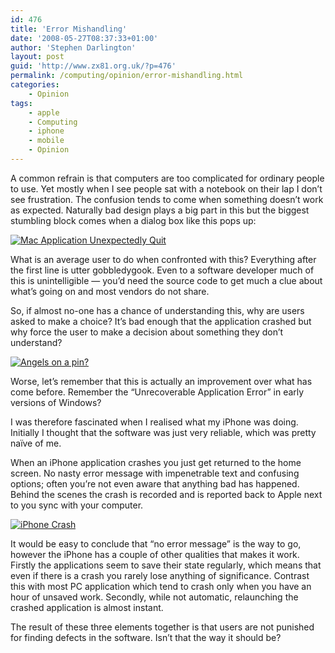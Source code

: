 ```yaml
---
id: 476
title: 'Error Mishandling'
date: '2008-05-27T08:37:33+01:00'
author: 'Stephen Darlington'
layout: post
guid: 'http://www.zx81.org.uk/?p=476'
permalink: /computing/opinion/error-mishandling.html
categories:
    - Opinion
tags:
    - apple
    - Computing
    - iphone
    - mobile
    - Opinion
---
```


A common refrain is that computers are too complicated for ordinary people to use. Yet mostly when I see people sat with a notebook on their lap I don’t see frustration. The confusion tends to come when something doesn’t work as expected. Naturally bad design plays a big part in this but the biggest stumbling block comes when a dialog box like this pops up:

[![Mac Application Unexpectedly Quit](/wp-content/uploads/2008/04/macquit.jpg "Mac App Quit")](/wp-content/uploads/2008/04/macquit.jpg)

What is an average user to do when confronted with this? Everything after the first line is utter gobbledygook. Even to a software developer much of this is unintelligible — you’d need the source code to get much a clue about what’s going on and most vendors do not share.

So, if almost no-one has a chance of understanding this, why are users asked to make a choice? It’s bad enough that the application crashed but why force the user to make a decision about something they don’t understand?

[![Angels on a pin?](/wp-content/uploads/2008/05/panic.jpg "Angels on a pin?")](/wp-content/uploads/2008/05/panic.jpg)

Worse, let’s remember that this is actually an improvement over what has come before. Remember the “Unrecoverable Application Error” in early versions of Windows?

I was therefore fascinated when I realised what my iPhone was doing. Initially I thought that the software was just very reliable, which was pretty naïve of me.

When an iPhone application crashes you just get returned to the home screen. No nasty error message with impenetrable text and confusing options; often you’re not even aware that anything bad has happened. Behind the scenes the crash is recorded and is reported back to Apple next to you sync with your computer.

[![iPhone Crash](/wp-content/uploads/2008/04/iphonecrashpic.jpg "iPhone Crash")](/wp-content/uploads/2008/04/iphonecrashpic.jpg)

It would be easy to conclude that “no error message” is the way to go, however the iPhone has a couple of other qualities that makes it work. Firstly the applications seem to save their state regularly, which means that even if there is a crash you rarely lose anything of significance. Contrast this with most PC application which tend to crash only when you have an hour of unsaved work. Secondly, while not automatic, relaunching the crashed application is almost instant.

The result of these three elements together is that users are not punished for finding defects in the software. Isn’t that the way it should be?